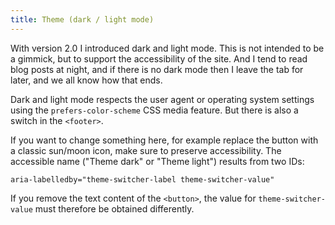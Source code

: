 ```yaml
---
title: Theme (dark / light mode)
---
```


With version 2.0 I introduced dark and light mode. This is not intended to be a gimmick, but to support the accessibility of the site. And I tend to read blog posts at night, and if there is no dark mode then I leave the tab for later, and we all know how that ends.

Dark and light mode respects the user agent or operating system settings using the `prefers-color-scheme` CSS media feature. But there is also a switch in the `<footer>`.

If you want to change something here, for example replace the button with a classic sun/moon icon, make sure to preserve accessibility. The accessible name ("Theme dark" or "Theme light") results from two IDs:

`aria-labelledby="theme-switcher-label theme-switcher-value"`

If you remove the text content of the `<button>`, the value for `theme-switcher-value` must therefore be obtained differently.
